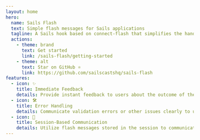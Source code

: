 ```yaml
---
layout: home
hero:
  name: Sails Flash
  text: Simple flash messages for Sails applications
  tagline: A Sails hook based on connect-flash that simplifies the handling of flash messages.
  actions:
    - theme: brand
      text: Get started
      link: /sails-flash/getting-started
    - theme: alt
      text: Star on GitHub ⭐️
      link: https://github.com/sailscastshq/sails-flash
features:
  - icon: ✨
    title: Immediate Feedback
    details: Provide instant feedback to users about the outcome of their actions, such as successful form submissions or errors during login.
  - icon: 🛠️
    title: Error Handling
    details: Communicate validation errors or other issues clearly to users, guiding them on how to correct mistakes and proceed with their tasks.
  - icon: 🔄
    title: Session-Based Communication
    details: Utilize flash messages stored in the session to communicate messages between different parts of the application, ensuring seamless navigation and user interaction.
---
```

